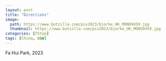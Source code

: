 ```yaml
---
layout: post
title: "Directions"
image:
  path: https://www.botzilla.com/pix2023/bjorke_HK_MONO9459.jpg
  thumbnail: https://www.botzilla.com/pix2023/bjorke_HK_MONO9459.jpg
categories: [fStop]
tags: [China, B&W]
---
```


Fa Hui Park, 2023

